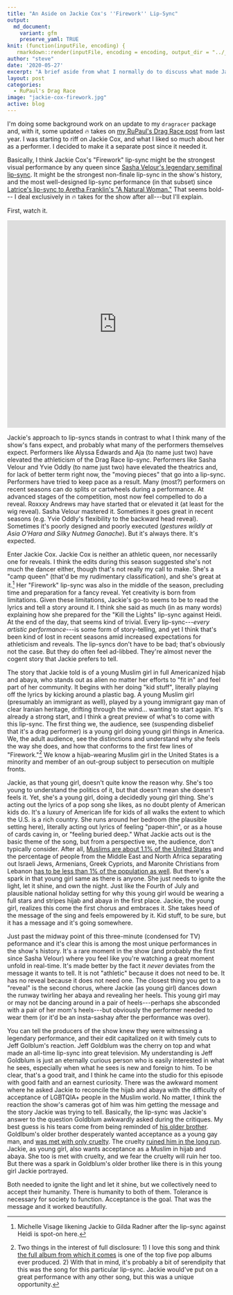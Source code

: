 ```yaml
---
title: "An Aside on Jackie Cox's ''Firework'' Lip-Sync"
output:
  md_document:
    variant: gfm
    preserve_yaml: TRUE
knit: (function(inputFile, encoding) {
   rmarkdown::render(inputFile, encoding = encoding, output_dir = "../_posts") })
author: "steve"
date: '2020-05-27'
excerpt: "A brief aside from what I normally do to discuss what made Jackie Cox's lip-sync against Widow Von'Du so great."
layout: post
categories:
  - RuPaul's Drag Race
image: "jackie-cox-firework.jpg"
active: blog
---
```






I'm doing some background work on an update to my `dragracer` package and, with it, some updated 🔥 takes on [my RuPaul's Drag Race post](http://svmiller.com/blog/2019/02/dragracer-rupauls-drag-race-analysis/) from last year. I was starting to riff on Jackie Cox, and what I liked so much about her as a performer. I decided to make it a separate post since it needed it.

Basically, I think Jackie Cox's "Firework" lip-sync might be the strongest visual performance by any queen since [Sasha Velour's legendary 
semifinal lip-sync](https://www.youtube.com/watch?v=Q754qyFs2OA). It might be the strongest non-finale lip-sync in the show's history, and the most well-designed lip-sync performance (in that subset) since [Latrice's lip-sync to Aretha Franklin's "A Natural Woman."](https://www.youtube.com/watch?v=icRaocj3xIw) That seems bold--- I deal exclusively in 🔥 takes for the show after all---but I'll explain. 

First, watch it.

<iframe width="100%" height="478" src="https://www.youtube.com/embed/g0Jn45YRvmE" frameborder="0" allowfullscreen></iframe>
<br />

Jackie's approach to lip-syncs stands in contrast to what I think many of the show's fans expect, and probably what many of the performers themselves expect.  Performers like Alyssa Edwards and Aja (to name just two) have elevated the athleticism of the Drag Race lip-sync. Performers like Sasha Velour and Yvie Oddly (to name just two) have elevated the theatrics and, for lack of better term right now, the "moving pieces" that go into a lip-sync. Performers have tried to keep pace as a result. Many (most?) performers on recent seasons can do splits or cartwheels during a performance. At advanced stages of the competition, most now feel compelled to do a reveal. Roxxxy Andrews may have started that or elevated it (at least for the wig reveal). Sasha Velour mastered it. Sometimes it goes great in recent seasons (e.g. Yvie Oddly's flexibility to the backward head reveal). Sometimes it's poorly designed and poorly executed (*gestures wildly at Asia O'Hara and Silky Nutmeg Ganache*). But it's always there. It's expected.

Enter Jackie Cox. Jackie Cox is neither an athletic queen, nor necessarily one for reveals. I think the edits during this season suggested she's not much the dancer either, though that's not really my call to make. She's a "camp queen" (that'd be my rudimentary classification), and she's great at it.[^gilda] Her "Firework" lip-sync was also in the middle of the season, precluding time and preparation for a fancy reveal. Yet creativity is born from limitations. Given these limitations, Jackie's go-to seems to be to read the lyrics and tell a story around it. I think she said as much (in as many words) explaining how she prepared for the "Kill the Lights" lip-sync against Heidi. At the end of the day, that seems kind of trivial. Every lip-sync---*every artistic performance*---is some form of story-telling, and yet I think that's been kind of lost in recent seasons amid increased expectations for athleticism and reveals. The lip-syncs don't have to be bad; that's obviously not the case. But they do often feel ad-libbed. They're almost never the cogent story that Jackie prefers to tell.

[^gilda]: Michelle Visage likening Jackie to Gilda Radner after the lip-sync against Heidi is spot-on here.

The story that Jackie told is of a young Muslim girl in full Americanized hijab and abaya, who stands out as alien no matter her efforts to "fit in" and feel part of her community. It begins with her doing "kid stuff", literally playing off the lyrics by kicking around a plastic bag. A young Muslim girl (presumably an immigrant as well), played by a young immigrant gay man of clear Iranian heritage, drifting through the wind... wanting to start again. It's already a strong start, and I think a great preview of what's to come with this lip-sync. The first thing we, the audience, see (suspending disbelief that it's a drag performer) is a young girl doing young girl things in America. We, the adult audience, see the distinctions and understand why she feels the way she does, and how that conforms to the first few lines of "Firework."[^firework] We know a hijab-wearing Muslim girl in the United States is a minority and member of an out-group subject to persecution on multiple fronts. 

[^firework]: Two things in the interest of full disclosure: 1) I love this song and think [the full album from which it comes](https://en.wikipedia.org/wiki/Teenage_Dream_(Katy_Perry_album)) is one of the top five pop albums ever produced. 2) With that in mind, it's probably a bit of serendipity that this was the song for this particular lip-sync. Jackie would've put on a great performance with any other song, but this was a unique opportunity.

Jackie, as that young girl, doesn't quite know the reason why. She's too young to understand the politics of it, but that doesn't mean she doesn't feels it. Yet, she's a young girl, doing a decidedly young girl thing. She's acting out the lyrics of a pop song she likes, as no doubt plenty of American kids do. It's a luxury of American life for kids of all walks the extent to which the U.S. is a rich country. She runs around her bedroom (the plausible setting here), literally acting out lyrics of feeling "paper-thin", or as a house of cards caving in, or "feeling buried deep." What Jackie acts out is the basic theme of the song, but from a perspective we, the audience, don't typically consider. After all, [Muslims are about 1.1% of the United States](https://www.pewresearch.org/fact-tank/2018/01/03/new-estimates-show-u-s-muslim-population-continues-to-grow/) and the percentage of people from the Middle East and North Africa separating out Israeli Jews, Armenians, Greek Cypriots, and Maronite Christians from Lebanon [has to be less than 1% of the population as well](https://en.wikipedia.org/wiki/Middle_Eastern_Americans). But there's a spark in that young girl same as there is anyone. She just needs to ignite the light, let it shine, and own the night. Just like the Fourth of July and plausible national holiday setting for why this young girl would be wearing a full stars and stripes hijab and abaya in the first place. Jackie, the young girl, realizes this come the first chorus and embraces it. She takes heed of the message of the sing and feels empowered by it. Kid stuff, to be sure, but it has a message and it's going somewhere.

Just past the midway point of this three-minute (condensed for TV) peformance and it's clear this is among the most unique performances in the show's history. It's a rare moment in the show (and probably the first since Sasha Velour) where you feel like you're watching a great moment unfold in real-time. It's made better by the fact it *never* deviates from the message it wants to tell. It is not "athletic" because it does not need to be. It has no reveal because it does not need one. The closest thing you get to a "reveal" is the second chorus, where Jackie (as young girl) dances down the runway twirling her abaya and revealing her heels. This young girl may or may not be dancing around in a pair of heels---perhaps she absconded with a pair of her mom's heels---but obviously the performer needed to wear them (or it'd be an insta-sashay after the performance was over).

You can tell the producers of the show knew they were witnessing a legendary performance, and their edit capitalized on it with timely cuts to Jeff Golblum's reaction. Jeff Goldblum was the cherry on top and what made an all-time lip-sync into great television. My understanding is Jeff Goldblum is just an eternally curious person who is easily interested in what he sees, especially when what he sees is new and foreign to him. To be clear, that's a good trait, and I think he came into the studio for this episode with good faith and an earnest curiosity. There was the awkward moment where he asked Jackie to reconcile the hijab and abaya with the difficulty of acceptance of LGBTQIA+ people in the Muslim world. No matter, I think the reaction the show's cameras got of him was him getting the message and the story Jackie was trying to tell. Basically, the lip-sync was Jackie's answer to the question Goldblum awkwardly asked during the critiques. My best guess is his tears come from being reminded of [his older brother](https://www.independent.co.uk/life-style/jeff-goldblum-brother-gay-conversion-therapy-fix-interview-lgbt-a9171981.html). Goldlbum's older brother desperately wanted acceptance as a young gay man, and [was met with only cruelty](https://www.out.com/celebs/2019/10/27/jeff-goldblums-gay-brother-underwent-conversion-therapy). The cruelty [ruined him in the long run](https://www.pinknews.co.uk/2019/10/26/jeff-goldblum-dad-brother-gay-cure-traumatising-conversion-therapy/). Jackie, as young girl, also wants acceptance as a Muslim in hijab and abaya. She too is met with cruelty, and we fear the cruelty will ruin her too. But there was a spark in Goldblum's older brother like there is in this young girl Jackie portrayed. 

Both needed to ignite the light and let it shine, but we collectively need to accept their humanity. There is humanity to both of them. Tolerance is necessary for society to function. Acceptance is the goal. That was the message and it worked beautifully.




